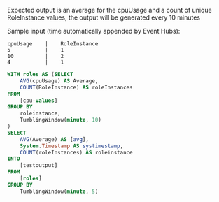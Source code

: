 Expected output is an average for the cpuUsage and a count of unique RoleInstance values, the output will be generated every 10 minutes

Sample input (time automatically appended by Event Hubs):

```
cpuUsage    |    RoleInstance
5           |    1
10          |    2
4           |    1
```

```sql
WITH roles AS (SELECT
    AVG(cpuUsage) AS Average, 
	COUNT(RoleInstance) AS roleInstances
FROM
    [cpu-values] 
GROUP BY 
	roleinstance, 
	TumblingWindow(minute, 10)
)
SELECT 
	AVG(Average) AS [avg], 
	System.Timestamp AS systimestamp, 
	COUNT(roleInstances) AS roleinstance
INTO
    [testoutput]
FROM
    [roles]
GROUP BY 
	TumblingWindow(minute, 5)
```
